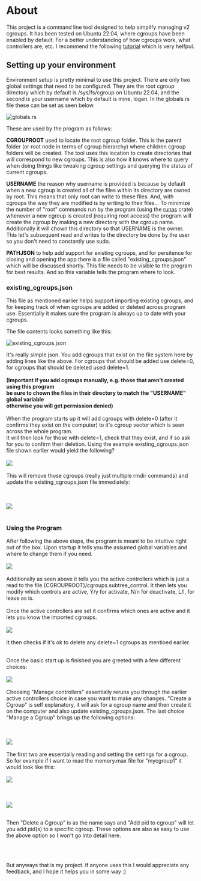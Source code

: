 # About

This project is a command line tool designed to help simplify managing v2 cgroups.
It has been tested on Ubuntu 22.04, where cgroups have been enabled by default.
For a better understanding of how cgroups work, what controllers are, etc.
I recommend the following [tutorial]("https://docs.kernel.org/admin-guide/cgroup-v2.html")
which is very helfpul.

## Setting up your environment

Environment setup is pretty minimal to use this project. There are only two global settings
that need to be configured. They are the root cgroup directory which by default is
/sys/fs/cgroup on Ubuntu 22.04, and the second is your username which by default is mine,
logan. In the globals.rs file these can be set as seen below.

![globals.rs](https://drive.google.com/uc?export=view&id=1ThWIUlgFHa4_f5aF3o0cOSaa84dVaHPV)

These are used by the program as follows:

**CGROUPROOT** used to locate the root cgroup folder. This is the parent folder
(or root node in terms of cgroup hierarchy) where children cgroup folders will be created. The
tool uses this location to create directories that will correspond to new cgroups. This is also
how it knows where to query when doing things like tweaking cgroup settings and querying the
status of current cgroups.

**USERNAME** the reason why username is provided is because by default when a
new cgroup is created all of the files within its directory are owned by root. This means
that only root can write to these files. And, with cgroups the way they are modified is by
writing to their files... To minimize the number of "root" commands run by the program (using
the [runas]("https://crates.io/crates/runas") crate) whenever a new cgroup is created (requiring root access)
the program will create the cgroup by making a new directory with the cgroup name. Additionally
it will chown this directory so that USERNAME is the owner. This let's subsequent read and writes
to the directory be done by the user so you don't need to constantly use sudo.

**PATHJSON** to help add support for existing cgroups, and for persitence for closing and opening
the app there is a file called "existing_cgroups.json" which will be discussed shortly. This file needs to be
visible to the program for best results. And so this variable tells the program where to look.

### existing_cgroups.json

This file as mentioned earlier helps support importing existing cgroups, and for keeping
track of when cgroups are added or deleted across program use. Essentially it makes sure the
program is always up to date with your cgroups.

The file contents looks something like this:

![existing_cgroups.json](https://drive.google.com/uc?export=view&id=1j3VPoOOuVPqQzJ9-hKDmRNz8usif54ga)

It's really simple json. You add cgroups that exist on the file system here by adding lines like the
above. For cgroups that should be added use delete=0, for cgroups that should be deleted used delete=1.
<br>
<br>
<strong>(Important if you add cgroups manually, e.g. those that aren't created using this program <br>
be sure to chown the files in their directory to match the "USERNAME" global variable <br> otherwise you will
get permission denied)</strong>
<br>
<br>
When the program starts up it will add cgroups with delete=0 (after it confirms they exist on the computer) to it's cgroup vector which is seen across the whole program.
<br>
It will then look for those with delete=1, check that they exist, and if so ask for you to confirm their deletion. Using the example existing_cgroups.json file
shown earlier would yield the following?
<br>
<br>
<img src="https://drive.google.com/uc?export=view&id=1tvFF9s_M1xRZrR-svrRnm09k0UBjEb4x">
<br>
<br>
This will remove those cgroups (really just multiple rmdir commands) and update the existing_cgroups.json file immediately:

<br>
<br>
<img src="https://drive.google.com/uc?export=view&id=1yErCz4D4yuMmOQ9kOTZZe-ml5CyqFcRZ">
<br>
<br>

<h3>Using the Program</h3>

After following the above steps, the program is meant to be intuitive right out of the box. Upon startup it tells you the assumed
global variables and where to change them if you need.
<br>
<br>
<img src="https://drive.google.com/uc?export=view&id=1VxIVDT1dlNzs77l_Sp7qXqArts8Z5-IT">
<br>
<br>
Additionally as seen above it tells you the active controllers which is just a read to the file {CGROUPROOT}/cgroups.subtree_control. It then
lets you modify which controls are active, Y/y for activate, N/n for deactivate, L/l, for leave as is.
<br><br>
Once the active controllers are set it confirms which ones are active and it lets you know the imported cgroups.
<br>
<br>
<img src="https://drive.google.com/uc?export=view&id=1Zm98agMRaCtStgIk0uKsb6QIidI8d-Dg">
<br>
<br>
It then checks if it's ok to delete any delete=1 cgroups as mentioed earlier.
<br><br>

Once the basic start up is finished you are greeted with a few different choices:
<br>
<br>
<img src="https://drive.google.com/uc?export=view&id=1SrSaYMU46VezOVH5oFLvo7RKJL5qi3xc">
<br>
<br>
Choosing "Manage controllers" essentially reruns you through the earlier active controllers choice in case you
want to make any changes. "Create a Cgroup" is self explanatory, it will ask for a cgroup name and then create
it on the computer and also update existing_cgroups.json. The last choice "Manage a Cgroup" brings up the following
options:

<br>
<br>
<img src="https://drive.google.com/uc?export=view&id=125Zd98VT2umHM_TE2IhJM-VGPwTyroqx">
<br>
<br>
The first two are essentially reading and setting the settings for a cgroup. So for example if I want to read the
memory.max file for "mycgroup1" it would look like this:

<br>
<br>
<img src="https://drive.google.com/uc?export=view&id=1WmeIMXaw_7tGJ0peL7ZpF-0_tQAlxYCa">
<br>
<br>

<br>
<br>
<img src="https://drive.google.com/uc?export=view&id=1kY9SZkrYsbFSNvSlYAvsZK9m8IzfPGpw">
<br>
<br>


Then "Delete a Cgroup" is as the name says and "Add pid to cgroup" will let you add pid(s) to a specific cgroup.
These options are also as easy to use the above option so I won't go into detail here.

<br>
<br>

But anyways that is my project. If anyone uses this I would appreciate any feedback, and I hope it helps you in some way :)
